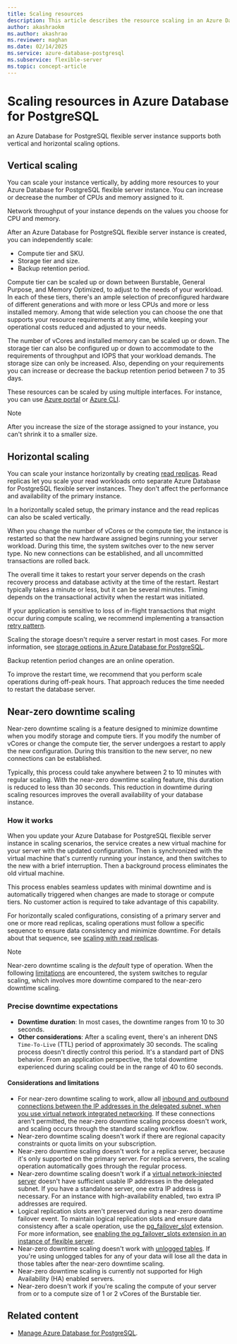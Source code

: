 ```yaml
---
title: Scaling resources
description: This article describes the resource scaling in an Azure Database for PostgreSQL flexible server instance.
author: akashraokm
ms.author: akashrao
ms.reviewer: maghan
ms.date: 02/14/2025
ms.service: azure-database-postgresql
ms.subservice: flexible-server
ms.topic: concept-article
---
```


# Scaling resources in Azure Database for PostgreSQL 

an Azure Database for PostgreSQL flexible server instance supports both vertical and horizontal scaling options.

## Vertical scaling

You can scale your instance vertically, by adding more resources to your Azure Database for PostgreSQL flexible server instance. You can increase or decrease the number of CPUs and memory assigned to it.

Network throughput of your instance depends on the values you choose for CPU and memory.

After an Azure Database for PostgreSQL flexible server instance is created, you can independently scale:

- Compute tier and SKU.
- Storage tier and size.
- Backup retention period.

Compute tier can be scaled up or down between Burstable, General Purpose, and Memory Optimized, to adjust to the needs of your workload. In each of these tiers, there's an ample selection of preconfigured hardware of different generations and with more or less CPUs and more or less installed memory. Among that wide selection you can choose the one that supports your resource requirements at any time, while keeping your operational costs reduced and adjusted to your needs.

The number of vCores and installed memory can be scaled up or down. The storage tier can also be configured up or down to accommodate to the requirements of throughput and IOPS that your workload demands. The storage size can only be increased. Also, depending on your requirements you can increase or decrease the backup retention period between 7 to 35 days.

These resources can be scaled by using multiple interfaces. For instance, you can use [Azure portal](quickstart-create-server.md) or [Azure CLI](quickstart-create-server.md).

> [!NOTE]
> After you increase the size of the storage assigned to your instance, you can't shrink it to a smaller size.

## Horizontal scaling

You can scale your instance horizontally by creating [read replicas](concepts-read-replicas.md). Read replicas let you scale your read workloads onto separate Azure Database for PostgreSQL flexible server instances. They don't affect the performance and availability of the primary instance.

In a horizontally scaled setup, the primary instance and the read replicas can also be scaled vertically.

When you change the number of vCores or the compute tier, the instance is restarted so that the new hardware assigned begins running your server workload. During this time, the system switches over to the new server type. No new connections can be established, and all uncommitted transactions are rolled back.

The overall time it takes to restart your server depends on the crash recovery process and database activity at the time of the restart. Restart typically takes a minute or less, but it can be several minutes. Timing depends on the transactional activity when the restart was initiated.

If your application is sensitive to loss of in-flight transactions that might occur during compute scaling, we recommend implementing a transaction [retry pattern](../single-server/concepts-connectivity.md#handling-transient-errors).

Scaling the storage doesn't require a server restart in most cases. For more information, see [storage options in Azure Database for PostgreSQL](concepts-scaling-resources.md).

Backup retention period changes are an online operation.

To improve the restart time, we recommend that you perform scale operations during off-peak hours. That approach reduces the time needed to restart the database server.

## Near-zero downtime scaling

Near-zero downtime scaling is a feature designed to minimize downtime when you modify storage and compute tiers. If you modify the number of vCores or change the compute tier, the server undergoes a restart to apply the new configuration. During this transition to the new server, no new connections can be established.

Typically, this process could take anywhere between 2 to 10 minutes with regular scaling. With the near-zero downtime scaling feature, this duration is reduced to less than 30 seconds. This reduction in downtime during scaling resources improves the overall availability of your database instance.

### How it works

When you update your Azure Database for PostgreSQL flexible server instance in scaling scenarios, the service creates a new virtual machine for your server with the updated configuration. Then is synchronized with the virtual machine that's currently running your instance, and then switches to the new with a brief interruption. Then a background process eliminates the old virtual machine. 

This process enables seamless updates with minimal downtime and is automatically triggered when changes are made to storage or compute tiers. No customer action is required to take advantage of this capability.

For horizontally scaled configurations, consisting of a primary server and one or more read replicas, scaling operations must follow a specific sequence to ensure data consistency and minimize downtime. For details about that sequence, see [scaling with read replicas](concepts-read-replicas.md#scale).

> [!NOTE]
> Near-zero downtime scaling is the _default_ type of operation. When the following [limitations](#considerations-and-limitations) are encountered, the system switches to regular scaling, which involves more downtime compared to the near-zero downtime scaling.

### Precise downtime expectations

* **Downtime duration**: In most cases, the downtime ranges from 10 to 30 seconds.
* **Other considerations**: After a scaling event, there's an inherent DNS `Time-To-Live` (TTL) period of approximately 30 seconds. The scaling process doesn't directly control this period. It's a standard part of DNS behavior. From an application perspective, the total downtime experienced during scaling could be in the range of 40 to 60 seconds.

#### Considerations and limitations

- For near-zero downtime scaling to work, allow all [inbound and outbound connections between the IP addresses in the delegated subnet, when you use virtual network integrated networking](concepts-networking-private.md#virtual-network-concepts). If these connections aren't permitted, the near-zero downtime scaling process doesn't work, and scaling occurs through the standard scaling workflow.
- Near-zero downtime scaling doesn't work if there are regional capacity constraints or quota limits on your subscription.
- Near-zero downtime scaling doesn't work for a replica server, because it's only supported on the primary server. For replica servers, the scaling operation automatically goes through the regular process.
- Near-zero downtime scaling doesn't work if a [virtual network-injected server](concepts-networking-private.md#virtual-network-concepts) doesn't have sufficient usable IP addresses in the delegated subnet. If you have a standalone server, one extra IP address is necessary. For an instance with high-availability enabled, two extra IP addresses are required.
- Logical replication slots aren't preserved during a near-zero downtime failover event. To maintain logical replication slots and ensure data consistency after a scale operation, use the [pg_failover_slot](https://github.com/EnterpriseDB/pg_failover_slots) extension. For more information, see [enabling the pg_failover_slots extension in an instance of flexible server](../extensions/concepts-extensions-considerations.md#pg_failover_slots).
- Near-zero downtime scaling doesn't work with [unlogged tables](https://www.postgresql.org/docs/current/sql-createtable.html#SQL-CREATETABLE-UNLOGGED). If you're using unlogged tables for any of your data will lose all the data in those tables after the near-zero downtime scaling.
- Near-zero downtime scaling is currently not supported for High Availability (HA) enabled servers.
- Near-zero doesn't work if you're scaling the compute of your server from or to a compute size of 1 or 2 vCores of the Burstable tier. 

## Related content

- [Manage Azure Database for PostgreSQL](how-to-manage-server-portal.md).
